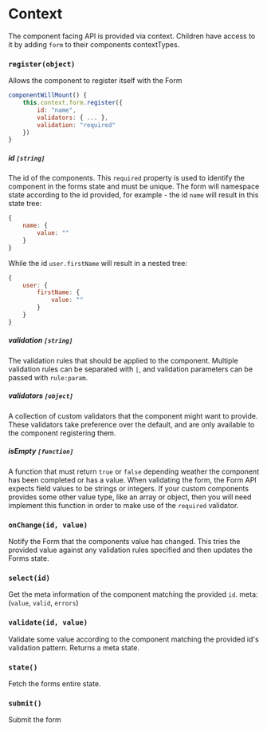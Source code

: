 # Context

The component facing API is provided via context. Children have access to it by adding `form` to their components contextTypes.

### `register(object)`

Allows the component to register itself with the Form
```javascript
componentWillMount() {
    this.context.form.register({
        id: "name",
        validators: { ... },
        validation: "required"
    })
}
```

##### id `[string]`
The id of the components. This `required` property is used to identify the component in the forms state and must be unique. The form will namespace state according to the id provided,
for example - the id `name` will result in this state tree:
```javascript
{
    name: {
        value: ""
    }
}
```
While the id `user.firstName` will result in a nested tree:
```javascript
{
    user: {
        firstName: {
            value: ""
        }
    }
}
```

##### validation `[string]`
The validation rules that should be applied to the component. Multiple validation rules can be separated with `|`, and validation parameters can be passed with `rule:param`.

##### validators `[object]`
A collection of custom validators that the component might want to provide. These validators take preference over the default, and are only available to the component registering them.

##### isEmpty `[function]`
A function that must return `true` or `false` depending weather the component has been completed or has a value. When validating the form, the Form API expects field values
to be strings or integers. If your custom components provides some other value type, like an array or object, then you will need implement this function in order to make use of the `required`
validator.

### `onChange(id, value)`
Notify the Form that the components value has changed. This tries the provided value against any validation rules specified and then updates the Forms state.

### `select(id)`
Get the meta information of the component matching the provided `id`. meta: (`value`, `valid`, `errors`)

### `validate(id, value)`
Validate some value according to the component matching the provided id's validation pattern. Returns a meta state.

### `state()`
Fetch the forms entire state.

### `submit()`
Submit the form